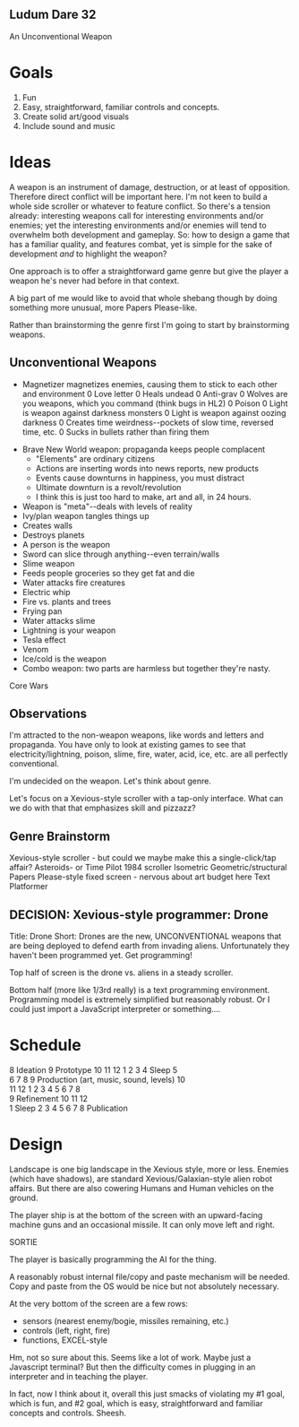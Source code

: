 Ludum Dare 32
-------------

An Unconventional Weapon

# Goals

1. Fun
2. Easy, straightforward, familiar controls and concepts.
3. Create solid art/good visuals
4. Include sound and music

# Ideas

A weapon is an instrument of damage, destruction, or at least of opposition. Therefore direct conflict will be important here. I'm not keen to build a whole side scroller or whatever to feature conflict. So there's a tension already: interesting weapons call for interesting environments and/or enemies; yet the interesting environments and/or enemies will tend to overwhelm both development and gameplay. So: how to design a game that has a familiar quality, and features combat, yet is simple for the sake of development *and* to highlight the weapon?

One approach is to offer a straightforward game genre but give the player a weapon he's never had before in that context.

A big part of me would like to avoid that whole shebang though by doing something more unusual, more Papers Please-like.

Rather than brainstorming the genre first I'm going to start by brainstorming weapons.

## Unconventional Weapons

+ Magnetizer magnetizes enemies, causing them to stick to each other and environment
0 Love letter
0 Heals undead
0 Anti-grav
0 Wolves are you weapons, which you command (think bugs in HL2)
0 Poison
0 Light is weapon against darkness monsters
0 Light is weapon against oozing darkness
0 Creates time weirdness--pockets of slow time, reversed time, etc.
0 Sucks in bullets rather than firing them
- Brave New World weapon: propaganda keeps people complacent
    - "Elements" are ordinary citizens
    - Actions are inserting words into news reports, new products
    - Events cause downturns in happiness, you must distract
    - Ultimate downturn is a revolt/revolution
    - I think this is just too hard to make, art and all, in 24 hours.
- Weapon is "meta"--deals with levels of reality
- Ivy/plan weapon tangles things up
- Creates walls
- Destroys planets
- A person is the weapon
- Sword can slice through anything--even terrain/walls
- Slime weapon
- Feeds people groceries so they get fat and die
- Water attacks fire creatures
- Electric whip
- Fire vs. plants and trees
- Frying pan
- Water attacks slime
- Lightning is your weapon
- Tesla effect
- Venom
- Ice/cold is the weapon
- Combo weapon: two parts are harmless but together they're nasty.

Core Wars

## Observations

I'm attracted to the non-weapon weapons, like words and letters and propaganda. You have only to look at existing games to see that electricity/lightning, poison, slime, fire, water, acid, ice, etc. are all perfectly conventional.

I'm undecided on the weapon. Let's think about genre.

Let's focus on a Xevious-style scroller with a tap-only interface. What can we do with that that emphasizes skill and pizzazz?

## Genre Brainstorm

Xevious-style scroller - but could we maybe make this a single-click/tap affair?
Asteroids- or Time Pilot 1984 scroller
Isometric
Geometric/structural
Papers Please-style fixed screen - nervous about art budget here
Text
Platformer

## DECISION: Xevious-style programmer: Drone

Title: Drone
Short: Drones are the new, UNCONVENTIONAL weapons that are being deployed to defend earth from invading aliens. Unfortunately they haven't been programmed yet. Get programming!

Top half of screen is the drone vs. aliens in a steady scroller.

Bottom half (more like 1/3rd really) is a text programming environment. Programming model is extremely simplified but reasonably robust. Or I could just import a JavaScript interpreter or something....

# Schedule

8		Ideation
9		Prototype
10
11
12
1
2
3
4		Sleep
5		
6
7
8
9		Production (art, music, sound, levels)
10		
11
12
1
2
3
4
5
6
7
8		
9		Refinement
10
11
12		
1		Sleep
2
3
4
5
6
7
8		Publication

# Design

Landscape is one big landscape in the Xevious style, more or less.
Enemies (which have shadows), are standard Xevious/Galaxian-style alien robot affairs. But there are also cowering Humans and Human vehicles on the ground.

The player ship is at the bottom of the screen with an upward-facing machine guns and an occasional missile. It can only move left and right.

SORTIE

The player is basically programming the AI for the thing.

A reasonably robust internal file/copy and paste mechanism will be needed. Copy and paste from the OS would be nice but not absolutely necessary.

At the very bottom of the screen are a few rows:

*   sensors (nearest enemy/bogie, missiles remaining, etc.)
*   controls (left, right, fire)
*   functions, EXCEL-style

Hm, not so sure about this. Seems like a lot of work. Maybe just a Javascript terminal? But then the difficulty comes in plugging in an interpreter and in teaching the player.

In fact, now I think about it, overall this just smacks of violating my #1 goal, which is fun, and #2 goal, which is easy, straightforward and familiar concepts and controls. Sheesh.

